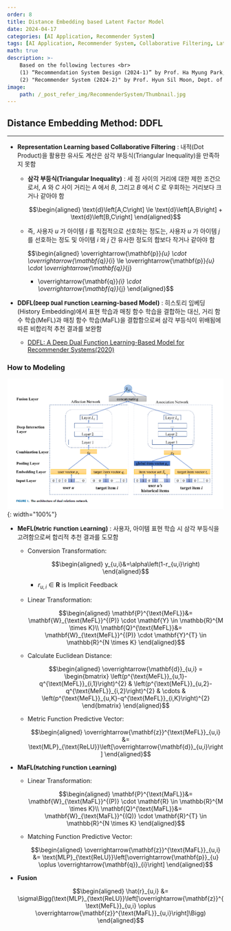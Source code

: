 ```yaml
---
order: 8
title: Distance Embedding based Latent Factor Model
date: 2024-04-17
categories: [AI Application, Recommender System]
tags: [AI Application, Recommender System, Collaborative Filtering, Latent Factor Model, MLP]
math: true
description: >-
    Based on the following lectures <br>
    (1) “Recommendation System Design (2024-1)” by Prof. Ha Myung Park, Dept. of Artificial Intelligence. College of SW, Kookmin Univ. <br>
    (2) "Recommender System (2024-2)" by Prof. Hyun Sil Moon, Dept. of Data Science, The Grad. School, Kookmin Univ.
image:
    path: /_post_refer_img/RecommenderSystem/Thumbnail.jpg
---
```


## Distance Embedding Method: DDFL
-----

- **Representation Learning based Collaborative Filtering** : 내적(Dot Product)을 활용한 유사도 계산은 삼각 부등식(Triangular Inequality)을 만족하지 못함
    - **삼각 부등식(Triangular Inequality)** : 세 점 사이의 거리에 대한 제한 조건으로서, $A$ 와 $C$ 사이 거리는 $A$ 에서 $B$, 그리고 $B$ 에서 $C$ 로 우회하는 거리보다 크거나 같아야 함

        $$\begin{aligned}
        \text{d}\left[A,C\right] \le \text{d}\left[A,B\right] + \text{d}\left[B,C\right]
        \end{aligned}$$

    - 즉, 사용자 $u$ 가 아이템 $i$ 를 직접적으로 선호하는 정도는, 사용자 $u$ 가 아이템 $j$ 를 선호하는 정도 및 아이템 $i$ 와 $j$ 간 유사한 정도의 합보다 작거나 같아야 함

        $$\begin{aligned}
        \overrightarrow{\mathbf{p}}_{u} \cdot \overrightarrow{\mathbf{q}}_{i}
        \le \overrightarrow{\mathbf{p}}_{u} \cdot \overrightarrow{\mathbf{q}}_{j}
        + \overrightarrow{\mathbf{q}}_{i} \cdot \overrightarrow{\mathbf{q}}_{j}
        \end{aligned}$$

- **DDFL(`D`eep `D`ual `F`unction `L`earning-based Model)** : 히스토리 임베딩(History Embedding)에서 표현 학습과 매칭 함수 학습을 결합하는 대신, 거리 함수 학습(MeFL)과 매칭 함수 학습(MaFL)을 결합함으로써 삼각 부등식이 위배됨에 따른 비합리적 추천 결과를 보완함
    - [DDFL: A Deep Dual Function Learning-Based Model for Recommender Systems(2020)](https://doi.org/10.1007/978-3-030-59419-0_36)

### How to Modeling

![01](/_post_refer_img/RecommenderSystem/07-01.png){: width="100%"}

- **MeFL(`Me`tric `F`unction `L`earning)** : 사용자, 아이템 표현 학습 시 삼각 부등식을 고려함으로써 합리적 추천 결과를 도모함

    - Conversion Transformation:

        $$\begin{aligned}
        y_{u,i}&=\alpha\left(1-r_{u,i}\right)
        \end{aligned}$$

        - $r_{u,i} \in \mathbf{R}$ is Implicit Feedback

    - Linear Transformation:

        $$\begin{aligned}
        \mathbf{P}^{\text{MeFL}}&= \mathbf{W}_{\text{MeFL}}^{(P)} \cdot \mathbf{Y} \in \mathbb{R}^{M \times K}\\
        \mathbf{Q}^{\text{MeFL}}&= \mathbf{W}_{\text{MeFL}}^{(P)} \cdot \mathbf{Y}^{T} \in \mathbb{R}^{N \times K}
        \end{aligned}$$

    - Calculate Euclidean Distance:

        $$\begin{aligned}
        \overrightarrow{\mathbf{d}}_{u,i}
        = \begin{bmatrix}
        \left(p^{\text{MeFL}}_{u,1}-q^{\text{MeFL}}_{i,1}\right)^{2}
        & \left(p^{\text{MeFL}}_{u,2}-q^{\text{MeFL}}_{i,2}\right)^{2} 
        & \cdots 
        & \left(p^{\text{MeFL}}_{u,K}-q^{\text{MeFL}}_{i,K}\right)^{2}
        \end{bmatrix}
        \end{aligned}$$

    - Metric Function Predictive Vector:

        $$\begin{aligned}
        \overrightarrow{\mathbf{z}}^{\text{MeFL}}_{u,i} &= \text{MLP}_{\text{ReLU}}\left[\overrightarrow{\mathbf{d}}_{u,i}\right]
        \end{aligned}$$

- **MaFL(`Ma`tching `F`unction `L`earning)**

    - Linear Transformation:

        $$\begin{aligned}
        \mathbf{P}^{\text{MaFL}}&= \mathbf{W}_{\text{MaFL}}^{(P)} \cdot \mathbf{R} \in \mathbb{R}^{M \times K}\\
        \mathbf{Q}^{\text{MaFL}}&= \mathbf{W}_{\text{MaFL}}^{(Q)} \cdot \mathbf{R}^{T} \in \mathbb{R}^{N \times K}
        \end{aligned}$$

    - Matching Function Predictive Vector:

        $$\begin{aligned}
        \overrightarrow{\mathbf{z}}^{\text{MaFL}}_{u,i} &= \text{MLP}_{\text{ReLU}}\left[\overrightarrow{\mathbf{p}}_{u} \oplus \overrightarrow{\mathbf{q}}_{i}\right]
        \end{aligned}$$

- **Fusion**

    $$\begin{aligned}
    \hat{r}_{u,i} &= \sigma\Bigg(\text{MLP}_{\text{ReLU}}\left[\overrightarrow{\mathbf{z}}^{\text{MeFL}}_{u,i} \oplus \overrightarrow{\mathbf{z}}^{\text{MaFL}}_{u,i}\right]\Bigg)
    \end{aligned}$$